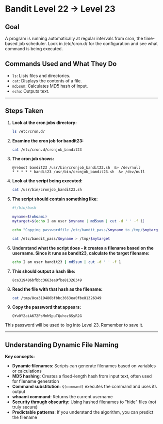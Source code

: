 # Bandit Level 22 → Level 23
## Goal
A program is running automatically at regular intervals from cron, the time-based job scheduler. Look in /etc/cron.d/ for the configuration and see what command is being executed.

## Commands Used and What They Do
- `ls`: Lists files and directories.
- `cat`: Displays the contents of a file.
- `md5sum`: Calculates MD5 hash of input.
- `echo`: Outputs text.
---
## Steps Taken
1. **Look at the cron jobs directory:**
   ```bash
   ls /etc/cron.d/
   ```

2. **Examine the cron job for bandit23:**
   ```bash
   cat /etc/cron.d/cronjob_bandit23
   ```

3. **The cron job shows:**
   ```
   @reboot bandit23 /usr/bin/cronjob_bandit23.sh  &> /dev/null
   * * * * * bandit23 /usr/bin/cronjob_bandit23.sh  &> /dev/null
   ```

4. **Look at the script being executed:**
   ```bash
   cat /usr/bin/cronjob_bandit23.sh
   ```

5. **The script should contain something like:**
   ```bash
   #!/bin/bash
   
   myname=$(whoami)
   mytarget=$(echo I am user $myname | md5sum | cut -d ' ' -f 1)
   
   echo "Copying passwordfile /etc/bandit_pass/$myname to /tmp/$mytarget"
   
   cat /etc/bandit_pass/$myname > /tmp/$mytarget
   ```

6. **Understand what the script does - it creates a filename based on the username. Since it runs as bandit23, calculate the target filename:**
   ```bash
   echo I am user bandit23 | md5sum | cut -d ' ' -f 1
   ```

7. **This should output a hash like:**
   ```
   8ca319486bfbbc3663ea0fbe81326349
   ```

8. **Read the file with that hash as the filename:**
   ```bash
   cat /tmp/8ca319486bfbbc3663ea0fbe81326349
   ```

9. **Copy the password that appears:**
   ```
   QYw0Y2aiA672PsMmh9puTQuhoz8SyR2G
   ```

This password will be used to log into Level 23. Remember to save it.

---
## Understanding Dynamic File Naming
**Key concepts:**
- **Dynamic filenames**: Scripts can generate filenames based on variables or calculations
- **MD5 hashing**: Creates a fixed-length hash from input text, often used for filename generation
- **Command substitution**: `$(command)` executes the command and uses its output
- **whoami command**: Returns the current username
- **Security through obscurity**: Using hashed filenames to "hide" files (not truly secure)
- **Predictable patterns**: If you understand the algorithm, you can predict the filename
